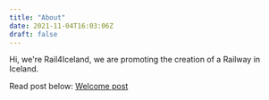 ```yaml
---
title: "About"
date: 2021-11-04T16:03:06Z
draft: false
---
```

Hi, we're Rail4Iceland, we are promoting the creation of a Railway in Iceland.

Read post below:
[Welcome post](/posts/welcome)